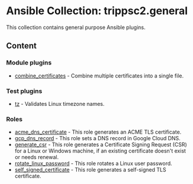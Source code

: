 # Ansible Collection: trippsc2.general

This collection contains general purpose Ansible plugins.

## Content

### Module plugins

- [combine_certificates](plugins/modules/combine_certificates.py) - Combine multiple certificates into a single file.

### Test plugins

- [tz](plugins/test/tz.py) - Validates Linux timezone names.

### Roles

- [acme_dns_certificate](roles/acme_dns_certificate/README.md) - This role generates an ACME TLS certificate.
- [gcp_dns_record](roles/gcp_dns_record/README.md) - This role sets a DNS record in Google Cloud DNS.
- [generate_csr](roles/generate_csr/README.md) - This role generates a Certificate Signing Request (CSR) for a Linux or Windows machine, if an existing certificate doesn't exist or needs renewal.
- [rotate_linux_password](roles/rotate_linux_password/README.md) - This role rotates a Linux user password.
- [self_signed_certificate](roles/self_signed_certificate/README.md) - This role generates a self-signed TLS certificate.
